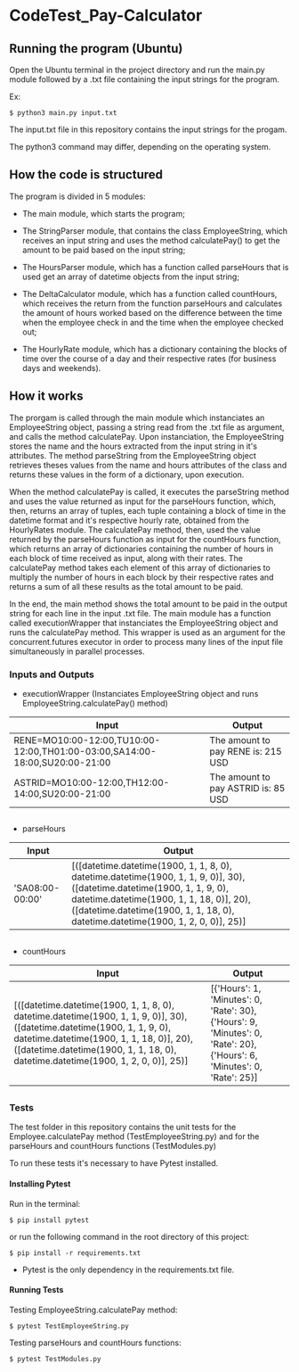 # CodeTest_Pay-Calculator

## Running the program (Ubuntu)
Open the Ubuntu terminal in the project directory and run the main.py module followed by a .txt file containing the input strings for the program.

Ex:
```
$ python3 main.py input.txt
```
The input.txt file in this repository contains the input strings for the progam.

The python3 command may differ, depending on the operating system.



## How the code is structured
The program is divided in 5 modules:

- The main module, which starts the program;

- The StringParser module, that contains the class EmployeeString,
which receives an input string and uses the method calculatePay() to get the amount to be paid based on the input string;

- The HoursParser module, which has a function called parseHours that is used get an array of datetime objects from the input string;

- The DeltaCalculator module, which has a function called countHours, which receives the return from the function parseHours and calculates the amount of
hours worked based on the difference between the time when the employee check in and the time when the employee checked out;

- The HourlyRate module, which has a dictionary containing the blocks of time over the course of a day and their respective rates (for business days and weekends).

## How it works

The prorgam is called through the main module which instanciates an EmployeeString object, passing a string read from the .txt file as argument, and calls the method calculatePay. Upon instanciation, the EmployeeString stores the name and the hours extracted from the input string in it's attributes. The method parseString from the EmployeeString object retrieves theses values from the name and hours attributes of the class and returns these values in the form of a dictionary, upon execution.

When the method calculatePay is called, it executes the parseString method and uses the value returned as input for the parseHours function, which, then, returns an array of tuples, each tuple containing a block of time in the datetime format and it's respective hourly rate, obtained from the HourlyRates module. The calculatePay method, then, used the value returned by the parseHours function as input for the countHours function, which returns an array of dictionaries containing the number of hours in each block of time received as input, along with their rates. The calculatePay method takes each element of this array of dictionaries to multiply the number of hours in each block by their respective rates and returns a sum of all these results as the total amount to be paid.

In the end, the main method shows the total amount to be paid in the output string for each line in the input .txt file.
The main module has a function called executionWrapper that instanciates the EmployeeString object and runs the calculatePay method. This wrapper is used as an argument for the concurrent.futures executor in order to process many lines of the input file simultaneously in parallel processes.

### Inputs and Outputs

- executionWrapper (Instanciates EmployeeString object and runs EmployeeString.calculatePay() method)

| Input                                                                             | Output                             |
| ----------------------------------------------------------------------------------| ---------------------------------- |
| RENE=MO10:00-12:00,TU10:00-12:00,TH01:00-03:00,SA14:00-18:00,SU20:00-21:00        | The amount to pay RENE is: 215 USD |
| ASTRID=MO10:00-12:00,TH12:00-14:00,SU20:00-21:00                                  | The amount to pay ASTRID is: 85 USD|

##
- parseHours

| Input                                                                             | Output                             |
| ----------------------------------------------------------------------------------| ---------------------------------- |
| 'SA08:00-00:00'        | [([datetime.datetime(1900, 1, 1, 8, 0), datetime.datetime(1900, 1, 1, 9, 0)], 30),([datetime.datetime(1900, 1, 1, 9, 0), datetime.datetime(1900, 1, 1, 18, 0)], 20), ([datetime.datetime(1900, 1, 1, 18, 0), datetime.datetime(1900, 1, 2, 0, 0)], 25)]|

##
- countHours

| Input                                                                             | Output                             |
| ----------------------------------------------------------------------------------| ---------------------------------- |
| [([datetime.datetime(1900, 1, 1, 8, 0), datetime.datetime(1900, 1, 1, 9, 0)], 30),([datetime.datetime(1900, 1, 1, 9, 0), datetime.datetime(1900, 1, 1, 18, 0)], 20), ([datetime.datetime(1900, 1, 1, 18, 0), datetime.datetime(1900, 1, 2, 0, 0)], 25)]        | [{'Hours': 1, 'Minutes': 0, 'Rate': 30}, {'Hours': 9, 'Minutes': 0, 'Rate': 20},{'Hours': 6, 'Minutes': 0, 'Rate': 25}]|

##

### Tests
The test folder in this repository contains the unit tests for the Employee.calculatePay method (TestEmployeeString.py) and for the parseHours and countHours functions (TestModules.py)

To run these tests it's necessary to have Pytest installed.

#### Installing Pytest
Run in the terminal:
```
$ pip install pytest
```
or run the following command in the root directory of this project:
```
$ pip install -r requirements.txt
```
* Pytest is the only dependency in the requirements.txt file. 


#### Running Tests
Testing EmployeeString.calculatePay method:

```
$ pytest TestEmployeeString.py
```
Testing parseHours and countHours functions:
```
$ pytest TestModules.py
```
